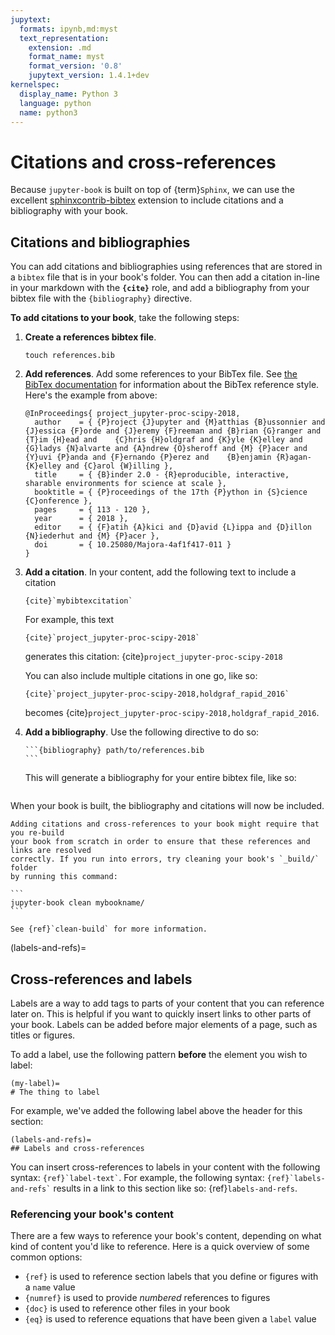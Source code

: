 ```yaml
---
jupytext:
  formats: ipynb,md:myst
  text_representation:
    extension: .md
    format_name: myst
    format_version: '0.8'
    jupytext_version: 1.4.1+dev
kernelspec:
  display_name: Python 3
  language: python
  name: python3
---
```


# Citations and cross-references

Because `jupyter-book` is built on top of {term}`Sphinx`, we can use the excellent
[sphinxcontrib-bibtex](https://sphinxcontrib-bibtex.readthedocs.io/en/latest/)
extension to include citations and a bibliography with your book.

## Citations and bibliographies

You can add citations and bibliographies using references that are stored in a
`bibtex` file that is in your book's folder. You can then add a citation in-line in your
markdown with the **`{cite}`** role, and add a bibliography from your bibtex file
with the `{bibliography}` directive.

**To add citations to your book**, take the following steps:

1. **Create a references bibtex file**.

   ```
   touch references.bib
   ```

2. **Add references**. Add some references to your BibTex file. See
   [the BibTex documentation](http://www.bibtex.org/Using/) for information about
   the BibTex reference style. Here's the example from above:

   ```
   @InProceedings{ project_jupyter-proc-scipy-2018,
     author    = { {P}roject {J}upyter and {M}atthias {B}ussonnier and {J}essica {F}orde and {J}eremy {F}reeman and {B}rian {G}ranger and {T}im {H}ead and    {C}hris {H}oldgraf and {K}yle {K}elley and {G}ladys {N}alvarte and {A}ndrew {O}sheroff and {M} {P}acer and {Y}uvi {P}anda and {F}ernando {P}erez and    {B}enjamin {R}agan-{K}elley and {C}arol {W}illing },
     title     = { {B}inder 2.0 - {R}eproducible, interactive, sharable environments for science at scale },
     booktitle = { {P}roceedings of the 17th {P}ython in {S}cience {C}onference },
     pages     = { 113 - 120 },
     year      = { 2018 },
     editor    = { {F}atih {A}kici and {D}avid {L}ippa and {D}illon {N}iederhut and {M} {P}acer },
     doi       = { 10.25080/Majora-4af1f417-011 }
   }
   ```
3. **Add a citation**. In your content, add the following text to include a citation

   ```
   {cite}`mybibtexcitation`
   ```

   For example, this text

   ```
   {cite}`project_jupyter-proc-scipy-2018`
   ```

   generates this citation: {cite}`project_jupyter-proc-scipy-2018`

   You can also include multiple citations in one go, like so:

   ```
   {cite}`project_jupyter-proc-scipy-2018,holdgraf_rapid_2016`
   ```

   becomes {cite}`project_jupyter-proc-scipy-2018,holdgraf_rapid_2016`.

4. **Add a bibliography**. Use the following directive to do so:

   ````
   ```{bibliography} path/to/references.bib
   ```
   ````

   This will generate a bibliography for your entire bibtex file, like so:

   ```{bibliography} ../references.bib
   ```

When your book is built, the bibliography and citations will now be included.

````{note}
Adding citations and cross-references to your book might require that you re-build
your book from scratch in order to ensure that these references and links are resolved
correctly. If you run into errors, try cleaning your book's `_build/` folder
by running this command:

```
jupyter-book clean mybookname/
```

See {ref}`clean-build` for more information.
````

(labels-and-refs)=
## Cross-references and labels

Labels are a way to add tags to parts of your content that you can reference
later on. This is helpful if you want to quickly insert links to other
parts of your book. Labels can be added before major elements of a page,
such as titles or figures.

To add a label, use the following pattern **before** the element you wish
to label:

```
(my-label)=
# The thing to label
```

For example, we've added the following label above the header for this section:

```
(labels-and-refs)=
## Labels and cross-references
```

You can insert cross-references to labels in your content with the following
syntax: `` {ref}`label-text` ``. For example, the following syntax:
`` {ref}`labels-and-refs` `` results in a link to this section like so:
{ref}`labels-and-refs`.

### Referencing your book's content

There are a few ways to reference your book's content, depending on what kind of
content you'd like to reference. Here is a quick overview of some common options:

* `{ref}` is used to reference section labels that you define or figures with a `name` value
* `{numref}` is used to provide *numbered* references to figures
* `{doc}` is used to reference other files in your book
* `{eq}` is used to reference equations that have been given a `label` value
